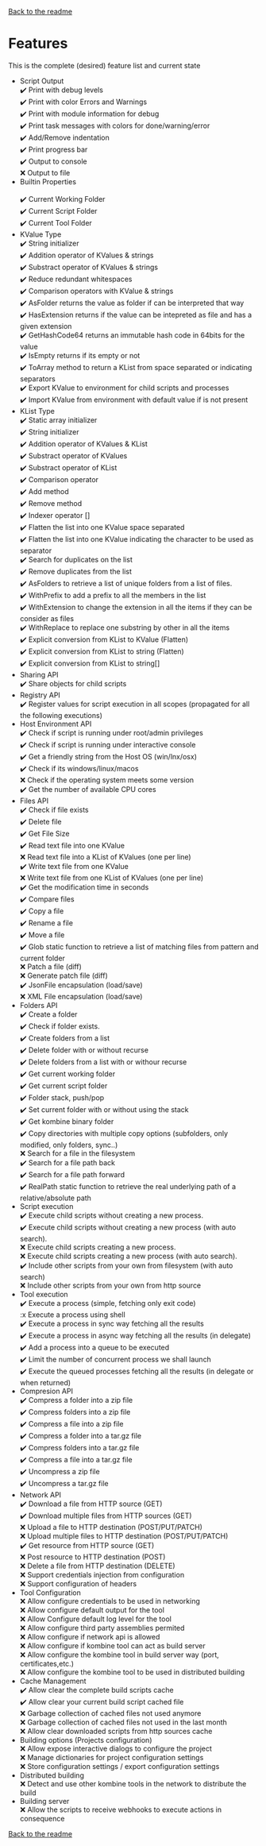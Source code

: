 [Back to the readme](../readme.md)

# Features

This is the complete (desired) feature list and current state

- Script Output<br>
	:heavy_check_mark: Print with debug levels <br>
	:heavy_check_mark: Print with color Errors and Warnings <br>
	:heavy_check_mark: Print with module information for debug <br>
	:heavy_check_mark: Print task messages with colors for done/warning/error <br>
	:heavy_check_mark: Add/Remove indentation <br>
	:heavy_check_mark: Print progress bar <br>
	:heavy_check_mark: Output to console <br>
	:x: Output to file<br>
- Builtin Properties<br>	
	:heavy_check_mark: Current Working Folder<br>
	:heavy_check_mark: Current Script Folder<br>
	:heavy_check_mark: Current Tool Folder<br>
- KValue Type<br>
    :heavy_check_mark: String initializer<br>
	:heavy_check_mark: Addition operator of KValues & strings<br>
	:heavy_check_mark: Substract operator of KValues & strings<br>
	:heavy_check_mark: Reduce redundant whitespaces<br>
	:heavy_check_mark: Comparison operators with KValue & strings<br>
	:heavy_check_mark: AsFolder returns the value as folder if can be interpreted that way<br>
	:heavy_check_mark: HasExtension returns if the value can be intepreted as file and has a given extension<br>
	:heavy_check_mark: GetHashCode64 returns an immutable hash code in 64bits for the value<br>
	:heavy_check_mark: IsEmpty returns if its empty or not<br>
	:heavy_check_mark: ToArray method to return a KList from space separated or indicating separators<br>
	:heavy_check_mark: Export KValue to environment for child scripts and processes<br>
	:heavy_check_mark: Import KValue from environment with default value if is not present<br>
- KList Type<br>
	:heavy_check_mark: Static array initializer<br>
	:heavy_check_mark: String initializer<br>
	:heavy_check_mark: Addition operator of KValues & KList<br>
	:heavy_check_mark: Substract operator of KValues<br>
	:heavy_check_mark: Substract operator of KList<br>
	:heavy_check_mark: Comparison operator<br>
	:heavy_check_mark: Add method<br>
	:heavy_check_mark: Remove method<br>
	:heavy_check_mark: Indexer operator []<br>
	:heavy_check_mark: Flatten the list into one KValue space separated <br>
	:heavy_check_mark: Flatten the list into one KValue indicating the character to be used as separator <br>
	:heavy_check_mark: Search for duplicates on the list <br>
	:heavy_check_mark: Remove duplicates from the list <br>
	:heavy_check_mark: AsFolders to retrieve a list of unique folders from a list of files. <br>
	:heavy_check_mark: WithPrefix to add a prefix to all the members in the list <br>
	:heavy_check_mark: WithExtension to change the extension in all the items if they can be consider as files <br>
	:heavy_check_mark: WithReplace to replace one substring by other in all the items <br>
	:heavy_check_mark: Explicit conversion from KList to KValue (Flatten) <br>
	:heavy_check_mark: Explicit conversion from KList to string (Flatten) <br>
	:heavy_check_mark: Explicit conversion from KList to string[]<br>
- Sharing API<br>
	:heavy_check_mark: Share objects for child scripts<br>
- Registry API<br>
	:heavy_check_mark: Register values for script execution in all scopes (propagated for all the following executions)
- Host Environment API<br>
	:heavy_check_mark: Check if script is running under root/admin privileges<br>
	:heavy_check_mark: Check if script is running under interactive console<br>
	:heavy_check_mark: Get a friendly string from the Host OS (win/lnx/osx)<br>
	:heavy_check_mark: Check if its windows/linux/macos<br>
	:x: Check if the operating system meets some version<br>
	:heavy_check_mark: Get the number of available CPU cores<br>
- Files API <br>
	:heavy_check_mark: Check if file exists <br>
	:heavy_check_mark: Delete file <br>
	:heavy_check_mark: Get File Size <br>
	:heavy_check_mark: Read text file into one KValue <br>
	:x: Read text file into a KList of KValues (one per line) <br>
	:heavy_check_mark: Write text file from one KValue <br>
	:x: Write text file from one KList of KValues (one per line) <br>
	:heavy_check_mark: Get the modification time in seconds <br>
	:heavy_check_mark: Compare files <br>
	:heavy_check_mark: Copy a file <br>
	:heavy_check_mark: Rename a file <br>
	:heavy_check_mark: Move a file <br>
	:heavy_check_mark: Glob static function to retrieve a list of matching files from pattern and current folder<br>
	:x: Patch a file (diff)<br>
	:x: Generate patch file (diff)<br>
	:heavy_check_mark: JsonFile encapsulation (load/save)<br>
	:x: XML File encapsulation (load/save)<br>
- Folders API<br>
	:heavy_check_mark: Create a folder<br>
	:heavy_check_mark: Check if folder exists.<br>
	:heavy_check_mark: Create folders from a list<br>
	:heavy_check_mark: Delete folder with or without recurse<br>
	:heavy_check_mark: Delete folders from a list with or withour recurse<br>
	:heavy_check_mark: Get current working folder<br>
	:heavy_check_mark: Get current script folder<br>
	:heavy_check_mark: Folder stack, push/pop <br>
	:heavy_check_mark: Set current folder with or without using the stack<br>
	:heavy_check_mark: Get kombine binary folder<br>
	:heavy_check_mark: Copy directories with multiple copy options (subfolders, only modified, only folders, sync..)<br>
	:x: Search for a file in the filesystem<br>
	:heavy_check_mark: Search for a file path back<br>
	:heavy_check_mark: Search for a file path forward<br>
	:heavy_check_mark: RealPath static function to retrieve the real underlying path of a relative/absolute path<br>
- Script execution<br>
	:heavy_check_mark: Execute child scripts without creating a new process.<br>
	:heavy_check_mark: Execute child scripts without creating a new process (with auto search).<br>
	:x: Execute child scripts creating a new process.<br>
	:x: Execute child scripts creating a new process (with auto search).<br>
	:heavy_check_mark: Include other scripts from your own from filesystem (with auto search)<br>
	:x: Include other scripts from your own from http source<br>
- Tool execution<br>
	:heavy_check_mark: Execute a process (simple, fetching only exit code)<br>
	:x Execute a process using shell<br>
	:heavy_check_mark: Execute a process in sync way fetching all the results<br>
	:heavy_check_mark: Execute a process in async way fetching all the results (in delegate)<br>
	:heavy_check_mark: Add a process into a queue to be executed<br>
	:heavy_check_mark: Limit the number of concurrent process we shall launch<br>
	:heavy_check_mark: Execute the queued processes fetching all the results (in delegate or when returned)<br>
- Compresion API<br>
	:heavy_check_mark: Compress a folder into a zip file<br>
	:heavy_check_mark: Compress folders into a zip file<br>
	:heavy_check_mark: Compress a file into a zip file<br>
	:heavy_check_mark: Compress a folder into a tar.gz file<br>
	:heavy_check_mark: Compress folders into a tar.gz file<br>
	:heavy_check_mark: Compress a file into a tar.gz file<br>
	:heavy_check_mark: Uncompress a zip file<br>
	:heavy_check_mark: Uncompress a tar.gz file<br>
- Network API<br>
	:heavy_check_mark: Download a file from HTTP source (GET)<br>
	:heavy_check_mark: Download multiple files from HTTP sources (GET)<br>
	:x: Upload a file to HTTP destination (POST/PUT/PATCH)<br>
	:x: Upload multiple files to HTTP destination (POST/PUT/PATCH)<br>
	:heavy_check_mark: Get resource from HTTP source (GET)<br>
	:x: Post resource to HTTP destination (POST)<br>
	:x: Delete a file from HTTP destination (DELETE)<br>
	:x: Support credentials injection from configuration<br>
	:x: Support configuration of headers<br>
- Tool Configuration<br>
	:x: Allow configure credentials to be used in networking<br>
	:x: Allow configure default output for the tool<br>
	:x: Allow Configure default log level for the tool<br>
	:x: Allow configure third party assemblies permited <br>
	:x: Allow configure if network api is allowed<br>
	:x: Allow configure if kombine tool can act as build server<br>
	:x: Allow configure the kombine tool in build server way (port, certificates,etc.)<br>
	:x: Allow configure the kombine tool to be used in distributed building<br>
- Cache Management<br>
	:heavy_check_mark: Allow clear the complete build scripts cache<br>
	:heavy_check_mark: Allow clear your current build script cached file<br>
	:x: Garbage collection of cached files not used anymore<br>
	:x: Garbage collection of cached files not used in the last month<br>
	:x: Allow clear downloaded scripts from http sources cache<br>
- Building options (Projects configuration)<br>
	:x: Allow expose interactive dialogs to configure the project<br>
	:x: Manage dictionaries for project configuration settings<br>
	:x: Store configuration settings / export configuration settings<br>
- Distributed building<br>
	:x: Detect and use other kombine tools in the network to distribute the build<br>
- Building server <br>
	:x: Allow the scripts to receive webhooks to execute actions in consequence<br>

[Back to the readme](../readme.md)